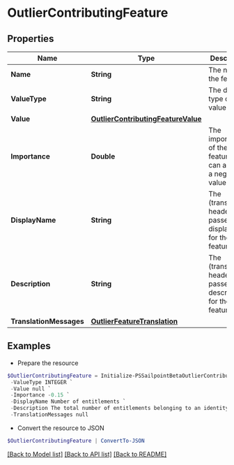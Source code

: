 # OutlierContributingFeature
## Properties

Name | Type | Description | Notes
------------ | ------------- | ------------- | -------------
**Name** | **String** | The name of the feature | [optional] 
**ValueType** | **String** | The data type of the value field | [optional] 
**Value** | [**OutlierContributingFeatureValue**](OutlierContributingFeatureValue.md) |  | [optional] 
**Importance** | **Double** | The importance of the feature. This can also be a negative value | [optional] 
**DisplayName** | **String** | The (translated if header is passed) displayName for the feature | [optional] 
**Description** | **String** | The (translated if header is passed) description for the feature | [optional] 
**TranslationMessages** | [**OutlierFeatureTranslation**](OutlierFeatureTranslation.md) |  | [optional] 

## Examples

- Prepare the resource
```powershell
$OutlierContributingFeature = Initialize-PSSailpointBetaOutlierContributingFeature  -Name entitlement_count `
 -ValueType INTEGER `
 -Value null `
 -Importance -0.15 `
 -DisplayName Number of entitlements `
 -Description The total number of entitlements belonging to an identity `
 -TranslationMessages null
```

- Convert the resource to JSON
```powershell
$OutlierContributingFeature | ConvertTo-JSON
```

[[Back to Model list]](../README.md#documentation-for-models) [[Back to API list]](../README.md#documentation-for-api-endpoints) [[Back to README]](../README.md)

